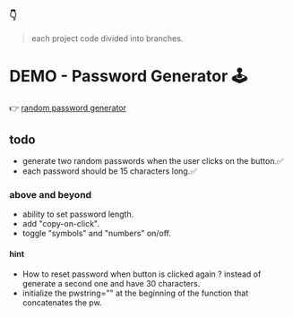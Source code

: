 ### 👇

> each project code divided into branches.

# DEMO - Password Generator 🕹️

👉 [random password generator](#)

## todo

- generate two random passwords when the user clicks on the button.✅
- each password should be 15 characters long.✅

### above and beyond

- ability to set password length.
- add "copy-on-click".
- toggle "symbols" and "numbers" on/off.

#### hint

- How to reset password when button is clicked again ? instead of generate a second one and have 30 characters.
- initialize the pwstring="" at the beginning of the function that concatenates the pw.